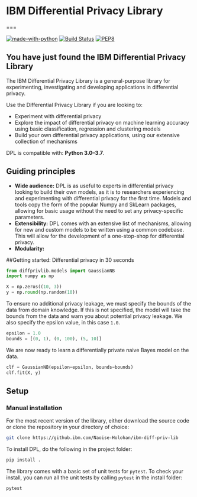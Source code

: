 # IBM Differential Privacy Library
===

[![made-with-python](https://img.shields.io/badge/Made%20with-Python-1f425f.svg)](https://www.python.org/) [![Build Status](https://travis.ibm.com/Naoise-Holohan/ibm-diff-priv-lib.svg?token=5fyN2Bv5EqM4nzxrLe6G&branch=master)](https://travis.ibm.com/Naoise-Holohan/ibm-diff-priv-lib) [![PEP8](https://img.shields.io/badge/code%20style-pep8-orange.svg)](https://www.python.org/dev/peps/pep-0008/)

## You have just found the IBM Differential Privacy Library

The IBM Differential Privacy Library is a general-purpose library for experimenting, investigating and developing applications in differential privacy.

Use the Differential Privacy Library if you are looking to:

- Experiment with differential privacy
- Explore the impact of differential privacy on machine learning accuracy using basic classification, regression and clustering models 
- Build your own differential privacy applications, using our extensive collection of mechanisms

DPL is compatible with: __Python 3.0–3.7__.

## Guiding principles

- __Wide audience:__ DPL is as useful to experts in differential privacy looking to build their own models, as it is to researchers experiencing and experimenting with differential privacy for the first time. Models and tools copy the form of the popular Numpy and SkLearn packages, allowing for basic usage without the need to set any privacy-specific parameters.
- __Extensibility:__ DPL comes with an extensive list of mechanisms, allowing for new and custom models to be written using a common codebase. This will allow for the development of a one-stop-shop for differential privacy.
- __Modularity:__

##Getting started: Differential privacy in 30 seconds

```python
from diffprivlib.models import GaussianNB
import numpy as np

X = np.zeros((10, 3))
y = np.round(np.random(10))
```

To ensure no additional privacy leakage, we must specify the bounds of the data from domain knowledge. If this is not specified, the model will take the bounds from the data and warn you about potential privacy leakage.
We also specify the epsilon value, in this case `1.0`.

```python
epsilon = 1.0
bounds = [(0, 1), (0, 100), (5, 10)]
```

We are now ready to learn a differentially private naive Bayes model on the data.

```python
clf = GaussianNB(epsilon=epsilon, bounds=bounds)
clf.fit(X, y)
```


## Setup

### Manual installation

For the most recent version of the library, either download the source code or clone the repository in your directory of choice:

```bash
git clone https://github.ibm.com/Naoise-Holohan/ibm-diff-priv-lib
```

To install DPL, do the following in the project folder:
```bash
pip install .
```

The library comes with a basic set of unit tests for `pytest`. To check your install, you can run all the unit tests by calling `pytest` in the install folder:

```bash
pytest
```
